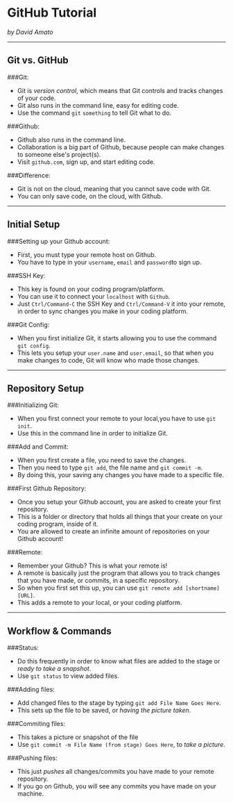 # GitHub Tutorial

_by David Amato_

---
## Git vs. GitHub
###Git:
* Git is *version control*, which means that Git controls and tracks changes of your code.
* Git also runs in the command line, easy for editing code.
* Use the command `git` `something` to tell Git what to do. 

###Github:
* Github also runs in the command line.
* Collaboration is a big part of Github, because people can make changes to someone else's project(s).
* Visit `github.com`, sign up, and start editing code.

###Difference:
* Git is not on the cloud, meaning that you cannot save code with Git.
* You can only save code, on the cloud, with Github.  


---
## Initial Setup
###Setting up your Github account:
* First, you must type your remote host on Github.
* You have to type in your `username`, `email` and `password`to sign up.

###SSH Key:
* This key is found on your coding program/platform.
* You can use it to connect your `localhost` with `Github`.
* Just `Ctrl/Command-C` the SSH Key and `Ctrl/Command-V` it into your remote, 
in order to sync changes you make in your coding platform.

###Git Config:
* When you first initialize Git, it starts allowing you to use the command `git config`.
* This lets you setup your `user.name` and `user.email`, so that when you make changes to code, Git will know who made those changes. 


---
## Repository Setup
###Initializing Git:
* When you first connect your remote to your local,you have to use `git init`.
* Use this in the command line in order to initialize Git.

###Add and Commit:
* When you first create a file, you need to save the changes.
* Then you need to type `git add`, the file name and `git commit -m`.
* By doing this, your saving any changes you have made to a specific file.

###First Github Repository:
* Once you setup your Github account, you are asked to create your first repository.
* This is a folder or directory that holds all things that your create on your coding program, inside of it.
* You are allowed to create an infinite amount of repositories on your Github account!

###Remote:
* Remember your Github? This is what your remote is!
* A remote is basically just the program that allows you to track changes that you have made, or commits, in a specific repository.
* So when you first set this up, you can use `git remote add [shortname] [URL]`.
* This adds a remote to your local, or your coding platform.


---
## Workflow & Commands
###Status:
*  Do this frequently in order to know what files are added to the stage or _ready to take a snapshot_.
*  Use `git status` to view added files.

###Adding files:
* Add changed files to the stage by typing `git add File Name Goes Here`.
* This sets up the file to be saved, or _having the picture taken_.

###Commiting files:
* This takes a picture or snapshot of the file
* Use `git commit -m File Name (from stage) Goes Here`, to _take a picture_.

###Pushing files:
* This just _pushes_ all changes/commits you have made to your remote repository.
* If you go on Github, you will see any commits you have made on your machine.